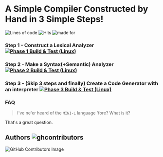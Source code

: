 # A Simple Compiler Constructed by Hand in 3 Simple Steps!
![Lines of code](https://img.shields.io/tokei/lines/github/melasq/basic-compiler-from-scratch?style=flat-square) ![Hits](https://hitcounter.pythonanywhere.com/count/tag.svg?url=https://github.com/melasq/basic-compiler-from-scratch.git) ![made for](https://img.shields.io/badge/Made%20for-MINI--L-red?style=flat-square)

### Step 1 - Construct a Lexical Analyzer [![Phase 1 Build & Test (Linux)](https://github.com/melasq/MINI-L-ft.-boz/actions/workflows/testing_phase1.yml/badge.svg)](https://github.com/melasq/MINI-L-ft.-boz/actions/workflows/testing_phase1.yml)
### Step 2 - Make a Syntax(+Semantic) Analyzer[![Phase 2 Build & Test (Linux)](https://github.com/melasq/MINI-L-ft.-boz/actions/workflows/testing_phase2.yml/badge.svg?branch=phase2.3)](https://github.com/melasq/MINI-L-ft.-boz/actions/workflows/testing_phase2.yml)
### Step 3 - (Skip 3 steps and finally) Create a Code Generator with an interpreter [![Phase 3 Build & Test (Linux)](https://github.com/melasq/MINI-L-ft.-boz/actions/workflows/testing_phase3.yml/badge.svg)](https://github.com/melasq/MINI-L-ft.-boz/actions/workflows/testing_phase3.yml)

### FAQ
> I've ne'er heard of the `MINI-L` language 'fore? What is it?

 That's a great question.

 ## Authors ![ghcontributors](https://img.shields.io/github/contributors/melasq/basic-compiler-from-scratch?style=social) 

![GitHub Contributors Image](https://contrib.rocks/image?repo=melasq/basic-compiler-from-scratch)